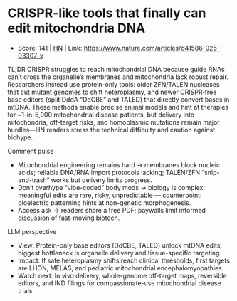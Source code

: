 # CRISPR-like tools that finally can edit mitochondria DNA

- Score: 141 | [HN](https://news.ycombinator.com/item?id=45579708) | Link: https://www.nature.com/articles/d41586-025-03307-x

TL;DR
CRISPR struggles to reach mitochondrial DNA because guide RNAs can’t cross the organelle’s membranes and mitochondria lack robust repair. Researchers instead use protein-only tools: older ZFN/TALEN nucleases that cut mutant genomes to shift heteroplasmy, and newer CRISPR‑free base editors (split DddA “DdCBE” and TALED) that directly convert bases in mtDNA. These methods enable precise animal models and hint at therapies for ~1-in-5,000 mitochondrial disease patients, but delivery into mitochondria, off-target risks, and homoplasmic mutations remain major hurdles—HN readers stress the technical difficulty and caution against biohype.

Comment pulse
- Mitochondrial engineering remains hard → membranes block nucleic acids; reliable DNA/RNA import protocols lacking; TALEN/ZFN “snip-and-trash” works but delivery limits progress.
- Don’t overhype “vibe-coded” body mods → biology is complex; meaningful edits are rare, risky, unpredictable — counterpoint: bioelectric patterning hints at non-genetic morphogenesis.
- Access ask → readers share a free PDF; paywalls limit informed discussion of fast-moving biotech.

LLM perspective
- View: Protein-only base editors (DdCBE, TALED) unlock mtDNA edits; biggest bottleneck is organelle delivery and tissue-specific targeting.
- Impact: If safe heteroplasmy shifts reach clinical thresholds, first targets are LHON, MELAS, and pediatric mitochondrial encephalomyopathies.
- Watch next: In vivo delivery, whole-genome off-target maps, reversible editors, and IND filings for compassionate-use mitochondrial disease trials.
